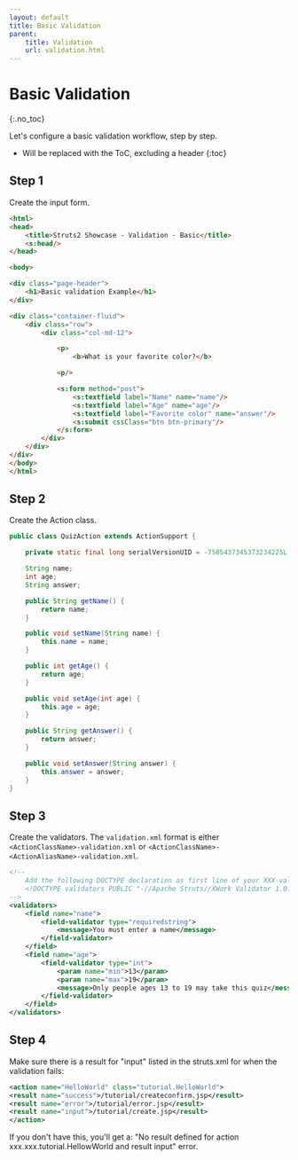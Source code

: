 ```yaml
---
layout: default
title: Basic Validation
parent:
    title: Validation
    url: validation.html
---
```


# Basic Validation
{:.no_toc}

Let's configure a basic validation workflow, step by step.

* Will be replaced with the ToC, excluding a header
{:toc}

## Step 1

Create the input form.

```html
<html>
<head>
	<title>Struts2 Showcase - Validation - Basic</title>
	<s:head/>
</head>

<body>

<div class="page-header">
	<h1>Basic validation Example</h1>
</div>

<div class="container-fluid">
	<div class="row">
		<div class="col-md-12">

			<p>
				<b>What is your favorite color?</b>

			<p/>

			<s:form method="post">
				<s:textfield label="Name" name="name"/>
				<s:textfield label="Age" name="age"/>
				<s:textfield label="Favorite color" name="answer"/>
				<s:submit cssClass="btn btn-primary"/>
			</s:form>
		</div>
	</div>
</div>
</body>
</html>
```

## Step 2

Create the Action class.

```java
public class QuizAction extends ActionSupport {

	private static final long serialVersionUID = -7505437345373234225L;

	String name;
	int age;
	String answer;

	public String getName() {
		return name;
	}

	public void setName(String name) {
		this.name = name;
	}

	public int getAge() {
		return age;
	}

	public void setAge(int age) {
		this.age = age;
	}

	public String getAnswer() {
		return answer;
	}

	public void setAnswer(String answer) {
		this.answer = answer;
	}
}
```

## Step 3

Create the validators. The `validation.xml` format is either `<ActionClassName>-validation.xml`
or `<ActionClassName>-<ActionAliasName>-validation.xml`.

```xml
<!--
    Add the following DOCTYPE declaration as first line of your XXX-validation.xml file:
    <!DOCTYPE validators PUBLIC "-//Apache Struts//XWork Validator 1.0.2//EN" "http://struts.apache.org/dtds/xwork-validator-1.0.2.dtd">
-->
<validators>
    <field name="name">
        <field-validator type="requiredstring">
            <message>You must enter a name</message>
        </field-validator>
    </field>
    <field name="age">
        <field-validator type="int">
            <param name="min">13</param>
            <param name="max">19</param>
            <message>Only people ages 13 to 19 may take this quiz</message>
        </field-validator>
    </field>
</validators>
```

## Step 4

Make sure there is a result for "input" listed in the struts.xml for when the validation fails:

```xml
<action name="HelloWorld" class="tutorial.HelloWorld">
<result name="success">/tutorial/createconfirm.jsp</result>
<result name="error">/tutorial/error.jsp</result>
<result name="input">/tutorial/create.jsp</result>
</action>

```

If you don't have this, you'll get a: "No result defined for action xxx.xxx.tutorial.HellowWorld and result input" error.
